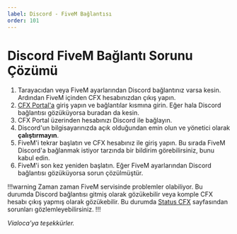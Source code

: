 ```yaml
---
label: Discord - FiveM Bağlantısı
order: 101
---
```


# Discord FiveM Bağlantı Sorunu Çözümü

1. Tarayacıdan veya FiveM ayarlarından Discord bağlantınız varsa kesin. Ardından FiveM içinden CFX hesabınızdan çıkış yapın.
2. [CFX Portal'a](https://portal.cfx.re/) giriş yapın ve bağlantılar kısmına girin. Eğer hala Discord bağlantısı gözüküyorsa buradan da kesin.
3. CFX Portal üzerinden hesabınızı Discord ile bağlayın.
4. Discord'un bilgisayarınızda açık olduğundan emin olun ve yönetici olarak **çalıştırmayın**.
5. FiveM'i tekrar başlatın ve CFX hesabınız ile giriş yapın. Bu sırada FiveM Discord'a bağlanmak istiyor tarzında bir bildirim görebilirsiniz, bunu kabul edin.
6. FiveM'i son kez yeniden başlatın. Eğer FiveM ayarlarından Discord bağlantısı gözüküyorsa sorun çözülmüştür.

!!!warning
Zaman zaman FiveM servisinde problemler olabiliyor. Bu durumda Discord bağlantısı gitmiş olarak gözükebilir veya komple CFX hesabı çıkış yapmış olarak gözükebilir. Bu durumda [Status CFX](https://status.cfx.re/#) sayfasından sorunları gözlemleyebilirsiniz.
!!!

_Vialoca'ya teşekkürler._
